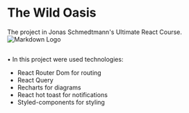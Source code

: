 # The Wild Oasis

The project in Jonas Schmedtmann's Ultimate React Course.
![Markdown Logo]("./logo-light.png)

##

##

• In this project were used technologies:

- React Router Dom for routing
- React Query
- Recharts for diagrams
- React hot toast for notifications
- Styled-components for styling
